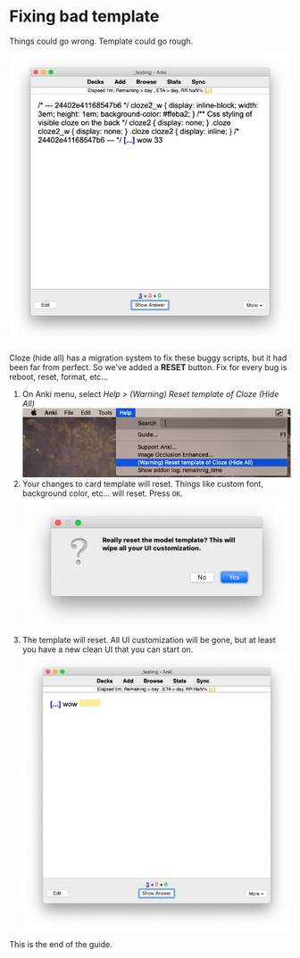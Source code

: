# Fixing bad template

Things could go wrong. Template could go rough.

![bad example](bad_example.png)

Cloze (hide all) has a migration system to fix these buggy scripts, but it had been far from perfect. So we've added a **RESET** button. Fix for every bug is reboot, reset, format, etc...

1. On Anki menu, select *Help > (Warning) Reset template of Cloze (Hide All)*
   ![menu](reset_button.png)
2. Your changes to card template will reset. Things like custom font, background color, etc... will reset. Press `OK`.
   ![dialog](dialog.png)
3. The template will reset. All UI customization will be gone, but at least you have a new clean UI that you can start on.
   ![After fix](after_fix.png)

This is the end of the guide.